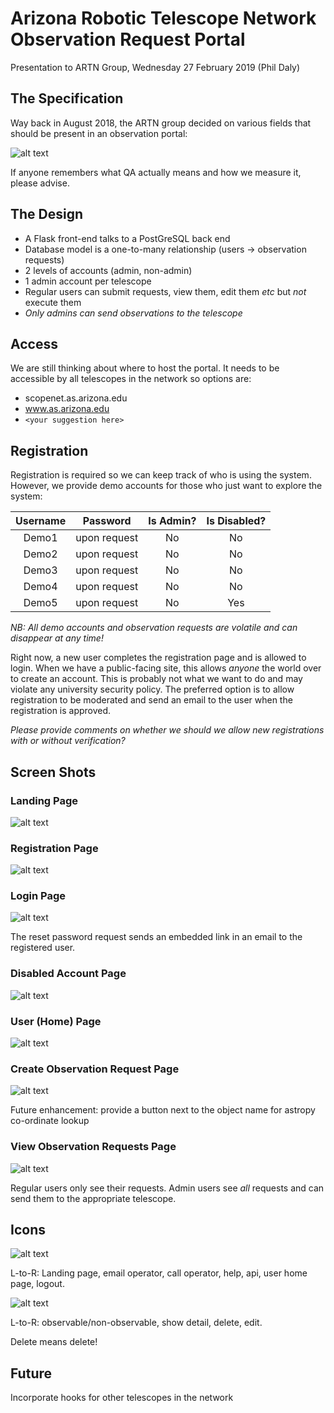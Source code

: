 # Arizona Robotic Telescope Network Observation Request Portal

Presentation to ARTN Group, Wednesday 27 February 2019 (Phil Daly)


## The Specification

Way back in August 2018, the ARTN group decided on various fields that should be present in 
an observation portal: 

![alt text][logo]

[logo]: images/Email.png "David's Email"

If anyone remembers what QA actually means and how we measure it, please advise.

## The Design

 - A Flask front-end talks to a PostGreSQL back end
 - Database model is a one-to-many relationship (users -> observation requests)
 - 2 levels of accounts (admin, non-admin)
 - 1 admin account per telescope
 - Regular users can submit requests, view them, edit them *etc* but *not* execute them
 - *Only admins can send observations to the telescope*

## Access

We are still thinking about where to host the portal. It needs to be accessible by all
telescopes in the network so options are:

 - scopenet.as.arizona.edu
 - www.as.arizona.edu
 - `<your suggestion here>`

## Registration

Registration is required so we can keep track of who is using the system. However, we provide
demo accounts for those who just want to explore the system:

| Username      | Password      | Is Admin? | Is Disabled? |
|:-------------:|:-------------:|:---------:|:------------:|
| Demo1         | upon request  | No        | No           |
| Demo2         | upon request  | No        | No           |
| Demo3         | upon request  | No        | No           |
| Demo4         | upon request  | No        | No           |
| Demo5         | upon request  | No        | Yes          |

*NB: All demo accounts and observation requests are volatile and can disappear at any time!*

Right now, a new user completes the registration page and is allowed to login. When we have a 
public-facing site, this allows *anyone* the world over to create an account. This is probably not
what we want to do and may violate any university security policy. The preferred option is to
allow registration to be moderated and send an email to the user when the registration is approved.

*Please provide comments on whether we should we allow new registrations with or without verification?*

## Screen Shots

### Landing Page
![alt text][landingpage]

[landingpage]: images/LandingPage.png "Landing Page"


### Registration Page
![alt text][registrationpage]

[registrationpage]: images/RegistrationPage.png "Registration Page"


### Login Page
![alt text][loginpage]

[loginpage]: images/LoginPage.png "Login Page"

The reset password request sends an embedded link in an email to the registered user.

### Disabled Account Page
![alt text][disabledaccount]

[disabledaccount]: images/DisabledAccount.png "Disabled Account Page"

### User (Home) Page
![alt text][userpage]

[userpage]: images/UserPage.png "User Home Page"


### Create Observation Request Page
![alt text][createobservationrequestpage]

[createobservationrequestpage]: images/CreateObservationRequestPage.png "Create Observation Request Page"

Future enhancement: provide a button next to the object name for astropy co-ordinate lookup

### View Observation Requests Page
![alt text][viewobservationrequestspage]

[viewobservationrequestspage]: images/ViewObservationRequestsPage.png "View Observation Requests Page"

Regular users only see their requests. Admin users see *all* requests and can send them to 
the appropriate telescope.

## Icons

![alt text][navbaricons]

[navbaricons]: images/NavBarIcons.png "NavBar Icons"
L-to-R: Landing page, email operator, call operator, help, api, user home page, logout.

![alt text][obsreqicons]

[obsreqicons]: images/ObsReqIcons.png "ObsReq Icons"
L-to-R: observable/non-observable, show detail, delete, edit.

Delete means delete!

## Future

Incorporate hooks for other telescopes in the network
